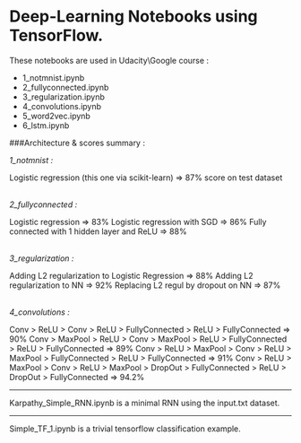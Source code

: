 # Deep-Learning Notebooks using TensorFlow.

These notebooks are used in Udacity\Google course :
* 1_notmnist.ipynb
* 2_fullyconnected.ipynb
* 3_regularization.ipynb
* 4_convolutions.ipynb
* 5_word2vec.ipynb
* 6_lstm.ipynb

###Architecture & scores summary :

*1_notmnist :*

Logistic regression (this one via scikit-learn) => 87% score on test dataset
<br><br>

*2_fullyconnected :*

Logistic regression => 83%
Logistic regression with SGD => 86%
Fully connected with 1 hidden layer and ReLU => 88%
<br><br>

*3_regularization :*

Adding L2 regularization to Logistic Regression => 88%
Adding L2 regularization to NN => 92%
Replacing L2 regul by dropout on NN => 87%
<br><br>

*4_convolutions :*

Conv > ReLU > Conv > ReLU > FullyConnected > ReLU > FullyConnected => 90%
Conv > MaxPool > ReLU > Conv > MaxPool > ReLU > FullyConnected > ReLU > FullyConnected => 89%
Conv > ReLU > MaxPool > Conv > ReLU > MaxPool > FullyConnected > ReLU > FullyConnected => 91%
Conv > ReLU > MaxPool > Conv > ReLU > MaxPool > DropOut > FullyConnected > ReLU > DropOut > FullyConnected => 94.2%

---

Karpathy_Simple_RNN.ipynb is a minimal RNN using the input.txt dataset.

---

Simple_TF_1.ipynb is a trivial tensorflow classification example.
